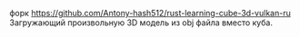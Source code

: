 форк https://github.com/Antony-hash512/rust-learning-cube-3d-vulkan-ru  
Загружающий произвольную 3D модель из obj файла вместо куба.










